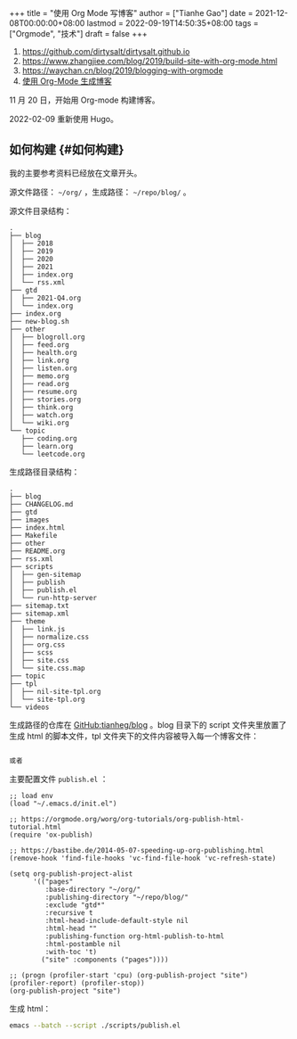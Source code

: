 +++
title = "使用 Org Mode 写博客"
author = ["Tianhe Gao"]
date = 2021-12-08T00:00:00+08:00
lastmod = 2022-09-19T14:50:35+08:00
tags = ["Orgmode", "技术"]
draft = false
+++

1.  <https://github.com/dirtysalt/dirtysalt.github.io>
2.  <https://www.zhangjiee.com/blog/2019/build-site-with-org-mode.html>
3.  <https://waychan.cn/blog/2019/blogging-with-orgmode>
4.  [使用 Org-Mode 生成博客](https://www.shellcodes.org/Emacs/%E4%BD%BF%E7%94%A8Org-Mode%E7%94%9F%E6%88%90%E5%8D%9A%E5%AE%A2.html)

11 月 20 日，开始用 Org-mode 构建博客。

2022-02-09 重新使用 Hugo。


## 如何构建 {#如何构建}

我的主要参考资料已经放在文章开头。

源文件路径： `~/org/` ，生成路径： `~/repo/blog/` 。

源文件目录结构：

```text
.
├── blog
│  ├── 2018
│  ├── 2019
│  ├── 2020
│  ├── 2021
│  ├── index.org
│  └── rss.xml
├── gtd
│  ├── 2021-Q4.org
│  └── index.org
├── index.org
├── new-blog.sh
├── other
│  ├── blogroll.org
│  ├── feed.org
│  ├── health.org
│  ├── link.org
│  ├── listen.org
│  ├── memo.org
│  ├── read.org
│  ├── resume.org
│  ├── stories.org
│  ├── think.org
│  ├── watch.org
│  └── wiki.org
└── topic
   ├── coding.org
   ├── learn.org
   └── leetcode.org
```

生成路径目录结构：

```text
.
├── blog
├── CHANGELOG.md
├── gtd
├── images
├── index.html
├── Makefile
├── other
├── README.org
├── rss.xml
├── scripts
│  ├── gen-sitemap
│  ├── publish
│  ├── publish.el
│  └── run-http-server
├── sitemap.txt
├── sitemap.xml
├── theme
│  ├── link.js
│  ├── normalize.css
│  ├── org.css
│  ├── scss
│  ├── site.css
│  └── site.css.map
├── topic
├── tpl
│  ├── nil-site-tpl.org
│  └── site-tpl.org
└── videos
```

生成路径的仓库在 [GitHub:tianheg/blog](https://github.com/tianheg/blog) 。blog 目录下的 script 文件夹里放置了生成 html 的脚本文件，tpl 文件夹下的文件内容被导入每一个博客文件：

```org

或者

```

主要配置文件 `publish.el` ：

```elisp
;; load env
(load "~/.emacs.d/init.el")

;; https://orgmode.org/worg/org-tutorials/org-publish-html-tutorial.html
(require 'ox-publish)

;; https://bastibe.de/2014-05-07-speeding-up-org-publishing.html
(remove-hook 'find-file-hooks 'vc-find-file-hook 'vc-refresh-state)

(setq org-publish-project-alist
      '(("pages"
         :base-directory "~/org/"
         :publishing-directory "~/repo/blog/"
         :exclude "gtd*"
         :recursive t
         :html-head-include-default-style nil
         :html-head ""
         :publishing-function org-html-publish-to-html
         :html-postamble nil
         :with-toc 't)
        ("site" :components ("pages"))))

;; (progn (profiler-start 'cpu) (org-publish-project "site") (profiler-report) (profiler-stop))
(org-publish-project "site")
```

生成 html：

```sh
emacs --batch --script ./scripts/publish.el
```